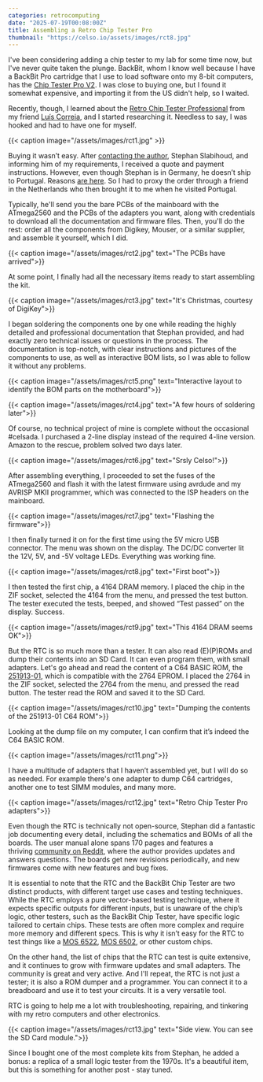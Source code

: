 ```yaml
---
categories: retrocomputing
date: "2025-07-19T00:08:00Z"
title: Assembling a Retro Chip Tester Pro
thumbnail: "https://celso.io/assets/images/rct8.jpg"
---
```


I've been considering adding a chip tester to my lab for some time now, but I've never quite taken the plunge. BackBit, whom I know well because I have a BackBit Pro cartridge that I use to load software onto my 8-bit computers, has the [Chip Tester Pro V2](https://store.backbit.io/product/chip-tester/). I was close to buying one, but I found it somewhat expensive, and importing it from the US didn't help, so I waited.

Recently, though, I learned about the [Retro Chip Tester Professional](https://8bit-museum.de/hardware-projekte-chip-tester-english/) from my friend [Luís Correia](https://luiscorreia.pt/), and I started researching it. Needless to say, I was hooked and had to have one for myself.

{{< caption image="/assets/images/rct1.jpg" >}}

Buying it wasn’t easy. After [contacting the author](https://8bit-museum.de/buy/), Stephan Slabihoud, and informing him of my requirements, I received a quote and payment instructions. However, even though Stephan is in Germany, he doesn’t ship to Portugal. Reasons [are here](https://8bit-museum.de/buy/shipping-within-the-eu/). So I had to proxy the order through a friend in the Netherlands who then brought it to me when he visited Portugal.

Typically, he'll send you the bare PCBs of the mainboard with the ATmega2560 and the PCBs of the adapters you want, along with credentials to download all the documentation and firmware files. Then, you'll do the rest: order all the components from Digikey, Mouser, or a similar supplier, and assemble it yourself, which I did.

{{< caption image="/assets/images/rct2.jpg" text="The PCBs have arrived">}}

At some point, I finally had all the necessary items ready to start assembling the kit.

{{< caption image="/assets/images/rct3.jpg" text="It's Christmas, courtesy of DigiKey">}}

I began soldering the components one by one while reading the highly detailed and professional documentation that Stephan provided, and had exactly zero technical issues or questions in the process. The documentation is top-notch, with clear instructions and pictures of the components to use, as well as interactive BOM lists, so I was able to follow it without any problems.

{{< caption image="/assets/images/rct5.png" text="Interactive layout to identify the BOM parts on the motherboard">}}

{{< caption image="/assets/images/rct4.jpg" text="A few hours of soldering later">}}

Of course, no technical project of mine is complete without the occasional #celsada. I purchased a 2-line display instead of the required 4-line version. Amazon to the rescue, problem solved two days later.

{{< caption image="/assets/images/rct6.jpg" text="Srsly Celso!">}}

After assembling everything, I proceeded to set the fuses of the ATmega2560 and flash it with the latest firmware using avrdude and my AVRISP MKII programmer, which was connected to the ISP headers on the mainboard.

{{< caption image="/assets/images/rct7.jpg" text="Flashing the firmware">}}

I then finally turned it on for the first time using the 5V micro USB connector. The menu was shown on the display. The DC/DC converter lit the 12V, 5V, and -5V voltage LEDs. Everything was working fine.

{{< caption image="/assets/images/rct8.jpg" text="First boot">}}

I then tested the first chip, a 4164 DRAM memory. I placed the chip in the ZIF socket, selected the 4164 from the menu, and pressed the test button. The tester executed the tests, beeped, and showed “Test passed” on the display. Success.

{{< caption image="/assets/images/rct9.jpg" text="This 4164 DRAM seems OK">}}

But the RTC is so much more than a tester. It can also read (E)(P)ROMs and dump their contents into an SD Card. It can even program them, with small adapters. Let's go ahead and read the content of a C64 BASIC ROM, the [251913-01](https://ist.uwaterloo.ca/~schepers/roms.html), which is compatible with the 2764 EPROM. I placed the 2764 in the ZIF socket, selected the 2764 from the menu, and pressed the read button. The tester read the ROM and saved it to the SD Card.

{{< caption image="/assets/images/rct10.jpg" text="Dumping the contents of the 251913-01 C64 ROM">}}

Looking at the dump file on my computer, I can confirm that it’s indeed the C64 BASIC ROM.

{{< caption image="/assets/images/rct11.png">}}

I have a multitude of adapters that I haven’t assembled yet, but I will do so as needed. For example there's one adapter to dump C64 cartridges, another one to test SIMM modules, and many more.

{{< caption image="/assets/images/rct12.jpg" text="Retro Chip Tester Pro adapters">}}

Even though the RTC is technically not open-source, Stephan did a fantastic job documenting every detail, including the schematics and BOMs of all the boards. The user manual alone spans 170 pages and features a thriving [community on Reddit](https://www.reddit.com/r/RetroChipTester/), where the author provides updates and answers questions. The boards get new revisions periodically, and new firmwares come with new features and bug fixes.

It is essential to note that the RTC and the BackBit Chip Tester are two distinct products, with different target use cases and testing techniques. While the RTC employs a pure vector-based testing technique, where it expects specific outputs for different inputs, but is unaware of the chip’s logic, other testers, such as the BackBit Chip Tester, have specific logic tailored to certain chips. These tests are often more complex and require more memory and different specs. This is why it isn’t easy for the RTC to test things like a [MOS 6522](https://www.reddit.com/r/RetroChipTester/comments/194y23v/mos_6522_etc_testing/), [MOS 6502](https://www.reddit.com/r/RetroChipTester/comments/zglp3i/6502_module/), or other custom chips.

On the other hand, the list of chips that the RTC can test is quite extensive, and it continues to grow with firmware updates and small adapters. The community is great and very active. And I'll repeat, the RTC is not just a tester; it is also a ROM dumper and a programmer. You can connect it to a breadboard and use it to test your circuits. It is a very versatile tool.

RTC is going to help me a lot with troubleshooting, repairing, and tinkering with my retro computers and other electronics.

{{< caption image="/assets/images/rct13.jpg" text="Side view. You can see the SD Card module.">}}

Since I bought one of the most complete kits from Stephan, he added a bonus: a replica of a small logic tester from the 1970s. It's a beautiful item, but this is something for another post - stay tuned.
